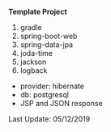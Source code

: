 **Template Project**
1. gradle
2. spring-boot-web
3. spring-data-jpa
4. joda-time
5. jackson
6. logback


- provider: hibernate
- db: postgresql
- JSP and JSON response

Last Update: 05/12/2019
